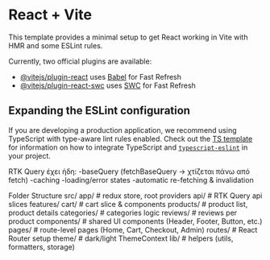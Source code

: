 # React + Vite

This template provides a minimal setup to get React working in Vite with HMR and some ESLint rules.

Currently, two official plugins are available:

- [@vitejs/plugin-react](https://github.com/vitejs/vite-plugin-react/blob/main/packages/plugin-react) uses [Babel](https://babeljs.io/) for Fast Refresh
- [@vitejs/plugin-react-swc](https://github.com/vitejs/vite-plugin-react/blob/main/packages/plugin-react-swc) uses [SWC](https://swc.rs/) for Fast Refresh

## Expanding the ESLint configuration

If you are developing a production application, we recommend using TypeScript with type-aware lint rules enabled. Check out the [TS template](https://github.com/vitejs/vite/tree/main/packages/create-vite/template-react-ts) for information on how to integrate TypeScript and [`typescript-eslint`](https://typescript-eslint.io) in your project.

RTK Query έχει ήδη:
-baseQuery (fetchBaseQuery → χτίζεται πάνω από fetch)
-caching
-loading/error states
-automatic re-fetching & invalidation

Folder Structure
src/
  app/            # redux store, root providers
  api/            # RTK Query api slices
  features/
    cart/         # cart slice & components
    products/     # product list, product details
    categories/   # categories logic
    reviews/      # reviews per product
  components/     # shared UI components (Header, Footer, Button, etc.)
  pages/          # route-level pages (Home, Cart, Checkout, Admin)
  routes/         # React Router setup
  theme/          # dark/light ThemeContext
  lib/            # helpers (utils, formatters, storage)

